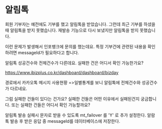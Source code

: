 # 알림톡


회원 기부자는 예전에도 기부를 했고 알림톡을 받았습니다.
그런데
최근 기부를 하셨을 때 알림톡을 받지 못했습니다.
재발송 기능으로 다시 보냈지만 알림톡을 받지 못했습니다.

이런 문제가 발생해서 인포뱅크에 문의를 했는데요.
특정 기부건에 관련된 내용을 확인하려면
messageId가 필요하다고 합니다.


알림톡 성공건수와 전체건수가 다른데요. 실패한 건은 어디서 확인 가능한가요?


https://www.ibizplus.co.kr/dashboard/dashboard/bizday

경로에서 카카오톡 메시지 사용현황 =>일별통계를 보니
알림톡에 전체건수와 성공건수가 다르네요.

그럼 실패한 건들이 있다는 건가요?
실패한 건들은 어떤 이유에서 실패된건지 궁금합니다.
또는 실패한 건들은 어디서 확인 가능할까요?


알림톡 발송 실패시 문자로 받을 수 있도록 mt_failover 를 'Y' 로 추가 설정한다.
알람톡 발송 후 받은 응답 중 messageId를 데이터베이스에 저장한다.